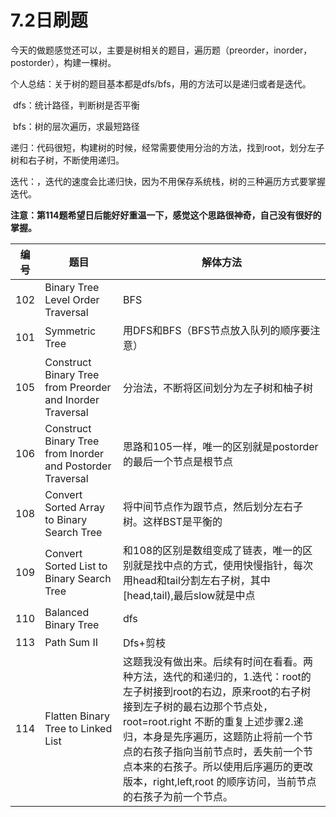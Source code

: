 # 7.2日刷题

今天的做题感觉还可以，主要是树相关的题目，遍历题（preorder，inorder，postorder），构建一棵树。



个人总结：关于树的题目基本都是dfs/bfs，用的方法可以是递归或者是迭代。

​	dfs：统计路径，判断树是否平衡

​	bfs：树的层次遍历，求最短路径

​	递归：代码很短，构建树的时候，经常需要使用分治的方法，找到root，划分左子树和右子树，不断使用递归。

​	迭代：，迭代的速度会比递归快，因为不用保存系统栈，树的三种遍历方式要掌握迭代。



**注意：第114题希望日后能好好重温一下，感觉这个思路很神奇，自己没有很好的掌握。**

| 编号 | 题目                                                       | 解体方法                                                     |
| ---- | ---------------------------------------------------------- | ------------------------------------------------------------ |
| 102  | Binary Tree Level Order Traversal                          | BFS                                                          |
| 101  | Symmetric Tree                                             | 用DFS和BFS（BFS节点放入队列的顺序要注意）                    |
| 105  | Construct Binary Tree from Preorder and Inorder Traversal  | 分治法，不断将区间划分为左子树和柚子树                       |
| 106  | Construct Binary Tree from Inorder and Postorder Traversal | 思路和105一样，唯一的区别就是postorder的最后一个节点是根节点 |
| 108  | Convert Sorted Array to Binary Search Tree                 | 将中间节点作为跟节点，然后划分左右子树。这样BST是平衡的      |
| 109  | Convert Sorted List to Binary Search Tree                  | 和108的区别是数组变成了链表，唯一的区别就是找中点的方式，使用快慢指针，每次用head和tail分割左右子树，其中[head,tail),最后slow就是中点 |
| 110  | Balanced Binary Tree                                       | dfs                                                          |
| 113  | Path Sum II                                                | Dfs+剪枝                                                     |
| 114  | Flatten Binary Tree to Linked List                         | 这题我没有做出来。后续有时间在看看。两种方法，迭代的和递归的，1.迭代：root的左子树接到root的右边，原来root的右子树接到左子树的最右边那个节点处，root=root.right 不断的重复上述步骤2.递归，本身是先序遍历，这题防止将前一个节点的右孩子指向当前节点时，丢失前一个节点本来的右孩子。所以使用后序遍历的更改版本，right,left,root 的顺序访问，当前节点的右孩子为前一个节点。 |

